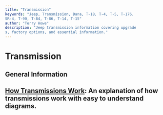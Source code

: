 ```yaml
---
title: "Transmission"
keywords: "Jeep, Transmission, Dana, T-18, T-4, T-5, T-176,
SR-4, T-90, T-84, T-86, T-14, T-15"
author: "Terry Howe"
description: "Jeep transmission information covering upgrade
s, factory options, and essential information."
---
```

# Transmission

## General Information

[How Transmissions Work](https://www.howstuffworks.com/transmission.md): An explanation of how transmissions work with easy to understand diagrams.
---